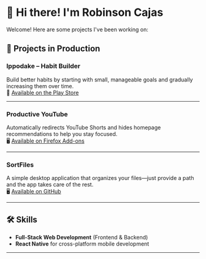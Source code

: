 # 👋 Hi there! I'm Robinson Cajas  

Welcome! Here are some projects I've been working on:

## 🚀 Projects in Production

### **Ippodake – Habit Builder**  
Build better habits by starting with small, manageable goals and gradually increasing them over time. <br>
📱 [Available on the Play Store](https://play.google.com/store/apps/details?id=com.proyect1_1&hl=en)

---

### **Productive YouTube**  
Automatically redirects YouTube Shorts and hides homepage recommendations to help you stay focused. <br>
🖥️ [Available on Firefox Add-ons](https://addons.mozilla.org/es-ES/firefox/addon/productive-youtube/)

---

### **SortFiles**  
A simple desktop application that organizes your files—just provide a path and the app takes care of the rest.  <br>
🖥️ [Available on GitHub](https://github.com/robincajas12/SortFilesProyect/releases/tag/v1.0.0)

---

## 🛠️ Skills  

- **Full-Stack Web Development** (Frontend & Backend)  
- **React Native** for cross-platform mobile development
---
